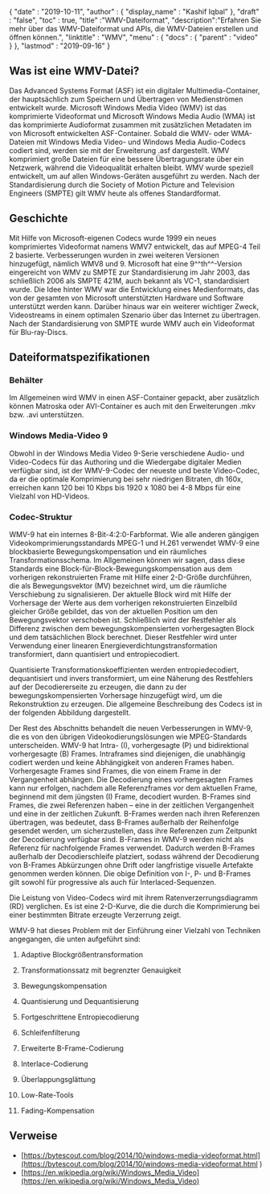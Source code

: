 {
  "date" : "2019-10-11",
  "author" : {
    "display_name" : "Kashif Iqbal"
},
  "draft" : "false",
  "toc" : true,
  "title" :"WMV-Dateiformat",
  "description":"Erfahren Sie mehr über das WMV-Dateiformat und APIs, die WMV-Dateien erstellen und öffnen können.",
  "linktitle" : "WMV",
  "menu" : {
    "docs" : {
      "parent" : "video"
}
},
  "lastmod" : "2019-09-16"
}

## Was ist eine WMV-Datei?

Das Advanced Systems Format (ASF) ist ein digitaler Multimedia-Container, der hauptsächlich zum Speichern und Übertragen von Medienströmen entwickelt wurde. Microsoft Windows Media Video (WMV) ist das komprimierte Videoformat und Microsoft Windows Media Audio (WMA) ist das komprimierte Audioformat zusammen mit zusätzlichen Metadaten im von Microsoft entwickelten ASF-Container. Sobald die WMV- oder WMA-Dateien mit Windows Media Video- und Windows Media Audio-Codecs codiert sind, werden sie mit der Erweiterung .asf dargestellt. WMV komprimiert große Dateien für eine bessere Übertragungsrate über ein Netzwerk, während die Videoqualität erhalten bleibt. WMV wurde speziell entwickelt, um auf allen Windows-Geräten ausgeführt zu werden. Nach der Standardisierung durch die Society of Motion Picture and Television Engineers (SMPTE) gilt WMV heute als offenes Standardformat.

## Geschichte ##

Mit Hilfe von Microsoft-eigenen Codecs wurde 1999 ein neues komprimiertes Videoformat namens WMV7 entwickelt, das auf MPEG-4 Teil 2 basierte. Verbesserungen wurden in zwei weiteren Versionen hinzugefügt, nämlich WMV8 und 9. Microsoft hat eine 9^^th^^-Version eingereicht von WMV zu SMPTE zur Standardisierung im Jahr 2003, das schließlich 2006 als SMPTE 421M, auch bekannt als VC-1, standardisiert wurde. Die Idee hinter WMV war die Entwicklung eines Medienformats, das von der gesamten von Microsoft unterstützten Hardware und Software unterstützt werden kann. Darüber hinaus war ein weiterer wichtiger Zweck, Videostreams in einem optimalen Szenario über das Internet zu übertragen. Nach der Standardisierung von SMPTE wurde WMV auch ein Videoformat für Blu-ray-Discs.

## Dateiformatspezifikationen

### Behälter

Im Allgemeinen wird WMV in einen ASF-Container gepackt, aber zusätzlich können Matroska oder AVI-Container es auch mit den Erweiterungen .mkv bzw. .avi unterstützen.

### Windows Media-Video 9

Obwohl in der Windows Media Video 9-Serie verschiedene Audio- und Video-Codecs für das Authoring und die Wiedergabe digitaler Medien verfügbar sind, ist der WMV-9-Codec der neueste und beste Video-Codec, da er die optimale Komprimierung bei sehr niedrigen Bitraten, dh 160x, erreichen kann 120 bei 10 Kbps bis 1920 x 1080 bei 4-8 Mbps für eine Vielzahl von HD-Videos.

### Codec-Struktur

WMV-9 hat ein internes 8-Bit-4:2:0-Farbformat. Wie alle anderen gängigen Videokomprimierungsstandards MPEG-1 und H.261 verwendet WMV-9 eine blockbasierte Bewegungskompensation und ein räumliches Transformationsschema. Im Allgemeinen können wir sagen, dass diese Standards eine Block-für-Block-Bewegungskompensation aus dem vorherigen rekonstruierten Frame mit Hilfe einer 2-D-Größe durchführen, die als Bewegungsvektor (MV) bezeichnet wird, um die räumliche Verschiebung zu signalisieren. Der aktuelle Block wird mit Hilfe der Vorhersage der Werte aus dem vorherigen rekonstruierten Einzelbild gleicher Größe gebildet, das von der aktuellen Position um den Bewegungsvektor verschoben ist. Schließlich wird der Restfehler als Differenz zwischen dem bewegungskompensierten vorhergesagten Block und dem tatsächlichen Block berechnet. Dieser Restfehler wird unter Verwendung einer linearen Energieverdichtungstransformation transformiert, dann quantisiert und entropiecodiert.

Quantisierte Transformationskoeffizienten werden entropiedecodiert, dequantisiert und invers transformiert, um eine Näherung des Restfehlers auf der Decodiererseite zu erzeugen, die dann zu der bewegungskompensierten Vorhersage hinzugefügt wird, um die Rekonstruktion zu erzeugen. Die allgemeine Beschreibung des Codecs ist in der folgenden Abbildung dargestellt.

Der Rest des Abschnitts behandelt die neuen Verbesserungen in WMV-9, die es von den übrigen Videokodierungslösungen wie MPEG-Standards unterscheiden. WMV-9 hat Intra- (I), vorhergesagte (P) und bidirektional vorhergesagte (B) Frames. Intraframes sind diejenigen, die unabhängig codiert werden und keine Abhängigkeit von anderen Frames haben. Vorhergesagte Frames sind Frames, die von einem Frame in der Vergangenheit abhängen. Die Decodierung eines vorhergesagten Frames kann nur erfolgen, nachdem alle Referenzframes vor dem aktuellen Frame, beginnend mit dem jüngsten (I) Frame, decodiert wurden. B-Frames sind Frames, die zwei Referenzen haben – eine in der zeitlichen Vergangenheit und eine in der zeitlichen Zukunft. B-Frames werden nach ihren Referenzen übertragen, was bedeutet, dass B-Frames außerhalb der Reihenfolge gesendet werden, um sicherzustellen, dass ihre Referenzen zum Zeitpunkt der Decodierung verfügbar sind. B-Frames in WMV-9 werden nicht als Referenz für nachfolgende Frames verwendet. Dadurch werden B-Frames außerhalb der Decodierschleife platziert, sodass während der Decodierung von B-Frames Abkürzungen ohne Drift oder langfristige visuelle Artefakte genommen werden können. Die obige Definition von I-, P- und B-Frames gilt sowohl für progressive als auch für Interlaced-Sequenzen.

Die Leistung von Video-Codecs wird mit ihrem Ratenverzerrungsdiagramm (RD) verglichen. Es ist eine 2-D-Kurve, die die durch die Komprimierung bei einer bestimmten Bitrate erzeugte Verzerrung zeigt.

WMV-9 hat dieses Problem mit der Einführung einer Vielzahl von Techniken angegangen, die unten aufgeführt sind:

1. Adaptive Blockgrößentransformation

2. Transformationssatz mit begrenzter Genauigkeit

3. Bewegungskompensation

4. Quantisierung und Dequantisierung

5. Fortgeschrittene Entropiecodierung

6. Schleifenfilterung

7. Erweiterte B-Frame-Codierung

8. Interlace-Codierung

9. Überlappungsglättung

10. Low-Rate-Tools

11. Fading-Kompensation

## Verweise ##

* [https://bytescout.com/blog/2014/10/windows-media-videoformat.html](https://bytescout.com/blog/2014/10/windows-media-videoformat.html )
* [https://en.wikipedia.org/wiki/Windows_Media_Video](https://en.wikipedia.org/wiki/Windows_Media_Video)


